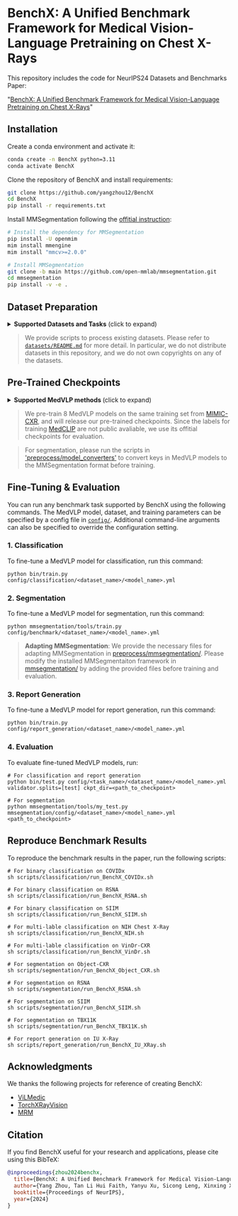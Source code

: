 # BenchX: A Unified Benchmark Framework for Medical Vision-Language Pretraining on Chest X-Rays

This repository includes the code for NeurIPS24 Datasets and Benchmarks Paper: 

"[BenchX: A Unified Benchmark Framework for Medical Vision-Language Pretraining on Chest X-Rays](https://arxiv.org/abs/2410.21969)"

## Installation
Create a conda environment and activate it:
```bash
conda create -n BenchX python=3.11
conda activate BenchX
```

Clone the repository of BenchX and install requirements:
```bash
git clone https://github.com/yangzhou12/BenchX
cd BenchX
pip install -r requirements.txt
```

Install MMSegmentation following the [offitial instruction](https://mmsegmentation.readthedocs.io/en/latest/get_started.html):
```bash
# Install the dependency for MMSegmentation
pip install -U openmim
mim install mmengine
mim install "mmcv>=2.0.0"

# Install MMSegmentation
git clone -b main https://github.com/open-mmlab/mmsegmentation.git
cd mmsegmentation
pip install -v -e .
```

## Dataset Preparation

<details close>
<summary><b>Supported Datasets and Tasks</b> (click to expand)</summary>

* [COVIDx CXR-4](https://www.kaggle.com/datasets/andyczhao/covidx-cxr2) (Binary Classification)
* [NIH Chest X-Rays](https://huggingface.co/datasets/alkzar90/NIH-Chest-X-ray-dataset) (Multi-Label Classification)
* [Object-CXR](https://www.kaggle.com/datasets/raddar/foreign-objects-in-chest-xrays) (Binary Classification, Segmentation)
* [RSNA Pneumonia](https://www.kaggle.com/competitions/rsna-pneumonia-detection-challenge) (Binary Classification, Segmentation)
* [SIIM-ACR Pneumothorax Segmentation](https://www.kaggle.com/datasets/vbookshelf/pneumothorax-chest-xray-images-and-masks) (Binary Classification, Segmentation)
* [TBX11K](https://www.kaggle.com/datasets/vbookshelf/tbx11k-simplified) (Segmentation)
* [VinDr-CXR](https://physionet.org/content/vindr-cxr/1.0.0/) (Multi-Label Classification, Segmentation)
* [IU X-Ray](https://drive.google.com/file/d/1c0BXEuDy8Cmm2jfN0YYGkQxFZd2ZIoLg) (Report Generation)

</details>

>  We provide scripts to process existing datasets. Please refer to [`datasets/README.md`](datasets/README.md) for more detail. In particular, we do not distribute datasets in this repository, and we do not own copyrights on any of the datasets.

## Pre-Trained Checkpoints

<details close>
<summary><b>Supported MedVLP methods </b> (click to expand)</summary>

* [ConVIRT](https://github.com/edreisMD/ConVIRT-pytorch/tree/master): "Contrastive Learning of Medical Visual Representations from Paired Images and Text" [[Ours]](checkpoints/pretrained)
* [GLoRIA](https://github.com/marshuang80/gloria/tree/main): "GLoRIA: A Multimodal Global-Local Representation Learning Framework for Label-efficient Medical Image Recognition" [[Official]](checkpoints/official) [[Ours]](checkpoints/pretrained)
* [MedCLIP](https://github.com/RyanWangZf/MedCLIP): "MedCLIP: Contrastive Learning from Unpaired Medical Images and Texts" [[Official]](checkpoints/official)
* [MedKLIP](https://github.com/MediaBrain-SJTU/MedKLIP): "MedKLIP: Medical Knowledge Enhanced Language-Image Pre-Training in Radiology" [[Official]](checkpoints/official) [[Ours]](checkpoints/pretrained)
* [M-FLAG](https://github.com/cheliu-computation/M-FLAG-MICCAI2023): "M-FLAG: Medical Vision-Language Pre-training with Frozen Language Models and Latent Space Geometry Optimization" [[Ours]](checkpoints/pretrained)
* [MGCA](https://github.com/HKU-MedAI/MGCA/tree/main): "Multi-Granularity Cross-modal Alignment for Generalized Medical Visual Representation Learning" [[Official]](checkpoints/official) [[Ours]](checkpoints/pretrained)
* [PTUnifier](https://github.com/zhjohnchan/PTUnifier): "Towards Unifying Medical Vision-and-Language Pre-training via Soft Prompts" [[Ours]](checkpoints/pretrained)
* [MRM](https://github.com/RL4M/MRM-pytorch/tree/main): "Advancing Radiograph Representation Learning with Masked Record Modeling" [[Official]](checkpoints/official) [[Ours]](checkpoints/pretrained)
* [REFERS](https://github.com/funnyzhou/REFERS): "Generalized Radiograph Representation Learning via Cross-Supervision Between Images and Free-Text Radiology Reports" [[Official]](checkpoints/official) [[Ours]](checkpoints/pretrained)

</details>

> We pre-train 8 MedVLP models on the same training set from [MIMIC-CXR](https://www.physionet.org/content/mimic-cxr-jpg/2.1.0/), and will release our pre-trained checkpoints. Since the labels for training [MedCLIP](https://github.com/RyanWangZf/MedCLIP) are not public avaliable, we use its offitial checkpoints for evaluation.

> For segmentation, please run the scripts in ['preprocess/model_converters'](preprocess/model_converters) to convert keys in MedVLP models to the MMSegmentation format before training.

## Fine-Tuning & Evaluation

You can run any benchmark task supported by BenchX using the following commands. The MedVLP model, dataset, and training parameters can be specified by a config file in [`config/`](config/). Additional command-line arguments can also be specified to override the configuration setting.

### 1. Classification

To fine-tune a MedVLP model for classification, run this command:

```
python bin/train.py config/classification/<dataset_name>/<model_name>.yml
```

### 2. Segmentation
To fine-tune a MedVLP model for segmentation, run this command:

```
python mmsegmentation/tools/train.py config/benchmark/<dataset_name>/<model_name>.yml
```

> **Adapting MMSegmentation**: We provide the necessary files for adapting MMSegmentation in [preprocess/mmsegmentation/](preprocess/mmsegmentation/). Please modify the installed MMSegmentaiton framework in [mmsegmentation/](mmsegmentation/) by adding the provided files before training and evaluation.

### 3. Report Generation
To fine-tune a MedVLP model for report generation, run this command:
```
python bin/train.py config/report_generation/<dataset_name>/<model_name>.yml
```

### 4. Evaluation
To evaluate fine-tuned MedVLP models, run:

```
# For classification and report generation
python bin/test.py config/<task_name>/<dataset_name>/<model_name>.yml validator.splits=[test] ckpt_dir=<path_to_checkpoint>

# For segmentation
python mmsegmentation/tools/my_test.py mmsegmentation/config/<dataset_name>/<model_name>.yml <path_to_checkpoint>
```

## Reproduce Benchmark Results

To reproduce the benchmark results in the paper, run the following scripts:

```
# For binary classification on COVIDx
sh scripts/classification/run_BenchX_COVIDx.sh

# For binary classification on RSNA
sh scripts/classification/run_BenchX_RSNA.sh

# For binary classification on SIIM
sh scripts/classification/run_BenchX_SIIM.sh

# For multi-lable classification on NIH Chest X-Ray
sh scripts/classification/run_BenchX_NIH.sh

# For multi-lable classification on VinDr-CXR
sh scripts/classification/run_BenchX_VinDr.sh

# For segmentation on Object-CXR
sh scripts/segmentation/run_BenchX_Object_CXR.sh

# For segmentation on RSNA
sh scripts/segmentation/run_BenchX_RSNA.sh

# For segmentation on SIIM
sh scripts/segmentation/run_BenchX_SIIM.sh

# For segmentation on TBX11K
sh scripts/segmentation/run_BenchX_TBX11K.sh

# For report generation on IU X-Ray
sh scripts/report_generation/run_BenchX_IU_XRay.sh
```

## Acknowledgments

We thanks the following projects for reference of creating BenchX:

- [ViLMedic](https://github.com/jbdel/vilmedic)
- [TorchXRayVision](https://github.com/mlmed/torchxrayvision)
- [MRM](https://github.com/RL4M/MRM-pytorch/tree/main)

## Citation

If you find BenchX useful for your research and applications, please cite using this BibTeX:

```bibtex
@inproceedings{zhou2024benchx,
  title={BenchX: A Unified Benchmark Framework for Medical Vision-Language Pretraining on Chest X-Rays},
  author={Yang Zhou, Tan Li Hui Faith, Yanyu Xu, Sicong Leng, Xinxing Xu, Yong Liu, Rick Siow Mong Goh},
  booktitle={Proceedings of NeurIPS},
  year={2024}
}
```
